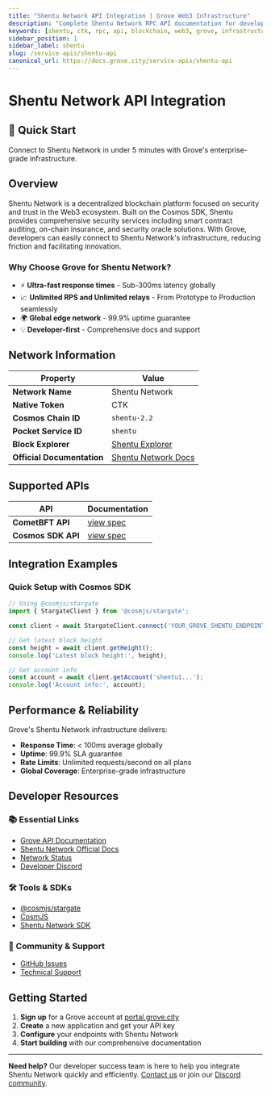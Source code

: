 ```yaml
---
title: "Shentu Network API Integration | Grove Web3 Infrastructure"
description: "Complete Shentu Network RPC API documentation for developers. Fast, reliable Shentu Network blockchain access with Grove's enterprise infrastructure. Get started in minutes."
keywords: [shentu, ctk, rpc, api, blockchain, web3, grove, infrastructure, developers, integration, cosmos, security]
sidebar_position: 1
sidebar_label: shentu
slug: /service-apis/shentu-api
canonical_url: https://docs.grove.city/service-apis/shentu-api
---
```


# Shentu Network API Integration

<div style={{background: "linear-gradient(135deg, #4c51bf 0%, #805ad5 100%)", color: "white", padding: "1.5rem", borderRadius: "8px", margin: "1rem 0"}}>
  <h2 style={{color: "white", marginTop: 0}}>🚀 Quick Start</h2>
  <p style={{marginBottom: 0, fontSize: "1.1rem"}}>Connect to Shentu Network in under 5 minutes with Grove's enterprise-grade infrastructure.</p>
</div>

## Overview

Shentu Network is a decentralized blockchain platform focused on security and trust in the Web3 ecosystem. Built on the Cosmos SDK, Shentu provides comprehensive security services including smart contract auditing, on-chain insurance, and security oracle solutions. With Grove, developers can easily connect to Shentu Network's infrastructure, reducing friction and facilitating innovation.

### Why Choose Grove for Shentu Network?

- ⚡ **Ultra-fast response times** - Sub-300ms latency globally
- 📈 **Unlimited RPS and Unlimited relays** - From Prototype to Production seamlessly
- 🌍 **Global edge network** - 99.9% uptime guarantee
- 💡 **Developer-first** - Comprehensive docs and support

## Network Information

| Property | Value |
|----------|-------|
| **Network Name** | Shentu Network |
| **Native Token** | CTK |
| **Cosmos Chain ID** | `shentu-2.2` |
| **Pocket Service ID** | `shentu` |
| **Block Explorer** | [Shentu Explorer](https://www.mintscan.io/shentu) |
| **Official Documentation** | [Shentu Network Docs](https://docs.shentu.org/) |

## Supported APIs

| API | Documentation |
| --- | ------------- |
| **CometBFT API** | [view spec](../grove-api/api-definition/definition#cosmos--cometbft) |
| **Cosmos SDK API** | [view spec](../grove-api/api-definition/definition#cosmos--cometbft) |

## Integration Examples

### Quick Setup with Cosmos SDK

```javascript
// Using @cosmjs/stargate
import { StargateClient } from '@cosmjs/stargate';

const client = await StargateClient.connect('YOUR_GROVE_SHENTU_ENDPOINT');

// Get latest block height
const height = await client.getHeight();
console.log('Latest block height:', height);

// Get account info
const account = await client.getAccount('shentu1...');
console.log('Account info:', account);
```

## Performance & Reliability

Grove's Shentu Network infrastructure delivers:

- **Response Time**: < 100ms average globally
- **Uptime**: 99.9% SLA guarantee  
- **Rate Limits**: Unlimited requests/second on all plans
- **Global Coverage**: Enterprise-grade infrastructure

## Developer Resources

### 📚 Essential Links
- [Grove API Documentation](../grove-api/overview/grove-api)
- [Shentu Network Official Docs](https://docs.shentu.technology/)
- [Network Status](https://status.grove.city)
- [Developer Discord](https://discord.gg/build-with-grove)

### 🛠️ Tools & SDKs
- [@cosmjs/stargate](https://www.npmjs.com/package/@cosmjs/stargate)
- [CosmJS](https://github.com/cosmos/cosmjs)
- [Shentu Network SDK](https://docs.shentu.technology/)

### 💬 Community & Support
- [GitHub Issues](https://github.com/buildwithgrove/path)  
- [Technical Support](https://discord.com/channels/824324475256438814/1150805396085293106)

## Getting Started

1. **Sign up** for a Grove account at [portal.grove.city](https://portal.grove.city)
2. **Create** a new application and get your API key
3. **Configure** your endpoints with Shentu Network
4. **Start building** with our comprehensive documentation

---

<div style={{background: "#f8f9fa", padding: "1rem", borderLeft: "4px solid #007bff", margin: "1rem 0"}}>
  <strong>Need help?</strong> Our developer success team is here to help you integrate Shentu Network quickly and efficiently. <a href="mailto:portal@grove.city">Contact us</a> or join our <a href="https://discord.gg/build-with-grove">Discord community</a>.
</div>
